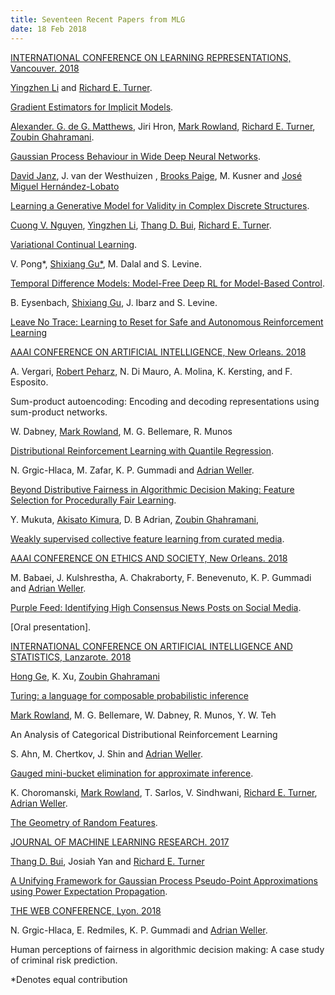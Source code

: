```yaml
---
title: Seventeen Recent Papers from MLG
date: 18 Feb 2018
---
```



[INTERNATIONAL CONFERENCE ON LEARNING REPRESENTATIONS, Vancouver. 2018](https://iclr.cc/)

[Yingzhen Li](http://yingzhenli.net/home/en/) and [Richard E. Turner](http://cbl.eng.cam.ac.uk/Public/Turner/Turner).

[Gradient Estimators for Implicit Models](https://openreview.net/forum?id=SJi9WOeRb).

[Alexander. G. de G. Matthews](http://mlg.eng.cam.ac.uk/?portfolio=alex-matthews), Jiri Hron, [Mark Rowland](http://mr504.user.srcf.net/), [Richard E. Turner](http://cbl.eng.cam.ac.uk/Public/Turner/Turner), [Zoubin Ghahramani](http://mlg.eng.cam.ac.uk/zoubin/).

[Gaussian Process Behaviour in Wide Deep Neural Networks](https://openreview.net/forum?id=H1-nGgWC-).

[David Janz](http://mlg.eng.cam.ac.uk/?portfolio=david-janz), J. van der Westhuizen , [Brooks Paige](http://www.robots.ox.ac.uk/~brooks/), M. Kusner and [José Miguel Hernández-Lobato](https://jmhl.org/)

[Learning a Generative Model for Validity in Complex Discrete Structures](https://openreview.net/forum?id=rkrC3GbRW).

[Cuong V. Nguyen](https://sites.google.com/site/nvcuong92/), [Yingzhen Li](http://yingzhenli.net/home/en/), [Thang D. Bui](http://mlg.eng.cam.ac.uk/thang/), [Richard E. Turner](http://cbl.eng.cam.ac.uk/Public/Turner/Turner).

[Variational Continual Learning](https://openreview.net/forum?id=BkQqq0gRb).

V. Pong*, [Shixiang Gu*](http://sg717.user.srcf.net/), M. Dalal and S. Levine.

[Temporal Difference Models: Model-Free Deep RL for Model-Based Control](https://openreview.net/pdf?id=Skw0n-W0Z).

B. Eysenbach, [Shixiang Gu](http://sg717.user.srcf.net/), J. Ibarz and S. Levine.

[Leave No Trace: Learning to Reset for Safe and Autonomous Reinforcement Learning](https://openreview.net/pdf?id=S1vuO-bCW)

[AAAI CONFERENCE ON ARTIFICIAL INTELLIGENCE, New Orleans. 2018](https://aaai.org/Conferences/AAAI-18/)

A. Vergari, [Robert Peharz](https://rpeharz.wordpress.com/), N. Di Mauro, A. Molina, K. Kersting, and F. Esposito.

Sum-product autoencoding: Encoding and decoding representations using sum-product networks.

W. Dabney, [Mark Rowland](http://mr504.user.srcf.net/), M. G. Bellemare, R. Munos

[Distributional Reinforcement Learning with Quantile Regression](https://arxiv.org/abs/1710.10044).

N. Grgic-Hlaca, M. Zafar, K. P. Gummadi and [Adrian Weller](http://mlg.eng.cam.ac.uk/adrian/).

[Beyond Distributive Fairness in Algorithmic Decision Making: Feature Selection for Procedurally Fair Learning](http://mlg.eng.cam.ac.uk/adrian/AAAI18-BeyondDistributiveFairness.pdf).

Y. Mukuta, [Akisato Kimura](http://www.kecl.ntt.co.jp/people/kimura.akisato/), D. B Adrian, [Zoubin Ghahramani](http://mlg.eng.cam.ac.uk/zoubin/),

[Weakly supervised collective feature learning from curated media](https://arxiv.org/abs/1802.04668).

[AAAI CONFERENCE ON ETHICS AND SOCIETY, New Orleans. 2018](http://www.aies-conference.com/)

M. Babaei, J. Kulshrestha, A. Chakraborty, F. Benevenuto, K. P. Gummadi and [Adrian Weller](http://mlg.eng.cam.ac.uk/adrian).

[Purple Feed: Identifying High Consensus News Posts on Social Media](https://people.mpi-sws.org/~juhi/purple-feed-AIES2018-pre-print.pdf).

[Oral presentation].

[INTERNATIONAL CONFERENCE ON ARTIFICIAL INTELLIGENCE AND STATISTICS, Lanzarote. 2018](http://www.aistats.org/)

[Hong Ge](http://mlg.eng.cam.ac.uk/hong/), K. Xu, [Zoubin Ghahramani](http://mlg.eng.cam.ac.uk/zoubin/)

[Turing: a language for composable probabilistic inference](http://turing.ml/)

[Mark Rowland](http://mr504.user.srcf.net/), M. G. Bellemare, W. Dabney, R. Munos, Y. W. Teh

An Analysis of Categorical Distributional Reinforcement Learning

S. Ahn, M. Chertkov, J. Shin and [Adrian Weller](http://mlg.eng.cam.ac.uk/adrian/).

[Gauged mini-bucket elimination for approximate inference](https://arxiv.org/abs/1801.01649).

K. Choromanski, [Mark Rowland](http://mr504.user.srcf.net/), T. Sarlos, V. Sindhwani, [Richard E. Turner](http://cbl.eng.cam.ac.uk/Public/Turner/Turner), [Adrian Weller](http://mlg.eng.cam.ac.uk/adrian).

[The Geometry of Random Features](https://research.google.com/pubs/pub46547.html).

[JOURNAL OF MACHINE LEARNING RESEARCH. 2017](http://www.jmlr.org/)

[Thang D. Bui](http://mlg.eng.cam.ac.uk/thang/), Josiah Yan and [Richard E. Turner](http://cbl.eng.cam.ac.uk/Public/Turner/Turner)

[A Unifying Framework for Gaussian Process Pseudo-Point Approximations using Power Expectation Propagation](http://www.jmlr.org/papers/volume18/16-603/16-603.pdf).

[THE WEB CONFERENCE, Lyon. 2018](https://www2018.thewebconf.org/)

N. Grgic-Hlaca, E. Redmiles, K. P. Gummadi and [Adrian Weller](http://mlg.eng.cam.ac.uk/adrian).

Human perceptions of fairness in algorithmic decision making: A case study of criminal risk prediction.

*Denotes equal contribution

